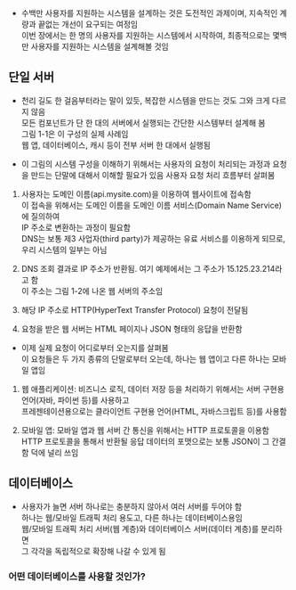 

- 수백만 사용자를 지원하는 시스템을 설계하는 것은 도전적인 과제이며,
  지속적인 계량과 끝없는 개선이 요구되는 여정임 </br>
  이번 장에서는 한 명의 사용자를 지원하는 시스템에서 시작하여,
  최종적으로는 몇백만 사용자를 지원하는 시스템을 설계해볼 것임
   

## 단일 서버

- 천리 길도 한 걸음부터라는 말이 있듯, 복잡한 시스템을 만드는 것도 그와 크게 다르지 않음  
  모든 컴포넌트가 단 한 대의 서버에서 실행되는 간단한 시스템부터 설계해 봄  
  그림 1-1은 이 구성의 실제 사례임  
  웹 앱, 데이터베이스, 캐시 등이 전부 서버 한 대에서 실행됨  

- 이 그림의 시스템 구성을 이해하기 위해서는 사용자의 요청이 처리되는 과정과 요청을 만드는 단말에 대해서 이해할 필요가 있음
  사용자 요청 처리 흐름부터 살펴봄


1. 사용자는 도메인 이름(api.mysite.com)을 이용하여 웹사이트에 접속함  
   이 접속을 위해서는 도메인 이름을 도메인 이름 서비스(Domain Name Service)에 질의하여  
   IP 주소로 변환하는 과정이 필요함  
   DNS는 보통 제3 사업자(third party)가 제공하는 유료 서비스를 이용하게 되므로,  
   우리 시스템의 일부는 아님  
   
2. DNS 조회 결과로 IP 주소가 반환됨. 여기 예제에서는 그 주소가 15.125.23.214라고 함  
   이 주소는 그림 1-2에 나온 웹 서버의 주소임  
   
3. 해당 IP 주소로 HTTP(HyperText Transfer Protocol) 요청이 전달됨  

4. 요청을 받은 웹 서버는 HTML 페이지나 JSON 형태의 응답을 반환함  

- 이제 실제 요청이 어디로부터 오는지를 살펴봄  
  이 요청들은 두 가지 종류의 단말로부터 오는데, 하나는 웹 앱이고 다른 하나는 모바일 앱임  
  
1. 웹 애플리케이션: 비즈니스 로직, 데이터 저장 등을 처리하기 위해서는 서버 구현용 언어(자바, 파이썬 등)를 사용하고  
                    프레젠테이션용으로는 클라이언트 구현용 언어(HTML, 자바스크립트 등)를 사용함  
                    
2. 모바일 앱: 모바일 앱과 웹 서버 간 통신을 위해서는 HTTP 프로토콜을 이용함  
              HTTP 프로토콜을 통해서 반환될 응답 데이터의 포맷으로는 보통 JSON이 그 간결함 덕에 널리 쓰임  
              


## 데이터베이스

- 사용자가 늘면 서버 하나로는 충분하지 않아서 여러 서버를 두어야 함  
  하나는 웹/모바일  트래픽 처리 용도고, 다른 하나는 데이터베이스용임  
  웹/모바일 트래픽 처리 서버(웹 계층)와 데이터베이스 서버(데이터 계층)를 분리하면  
  그 각각을 독립적으로 확장해 나갈 수 있게 됨  
  

### 어떤 데이터베이스를 사용할 것인가?


  
